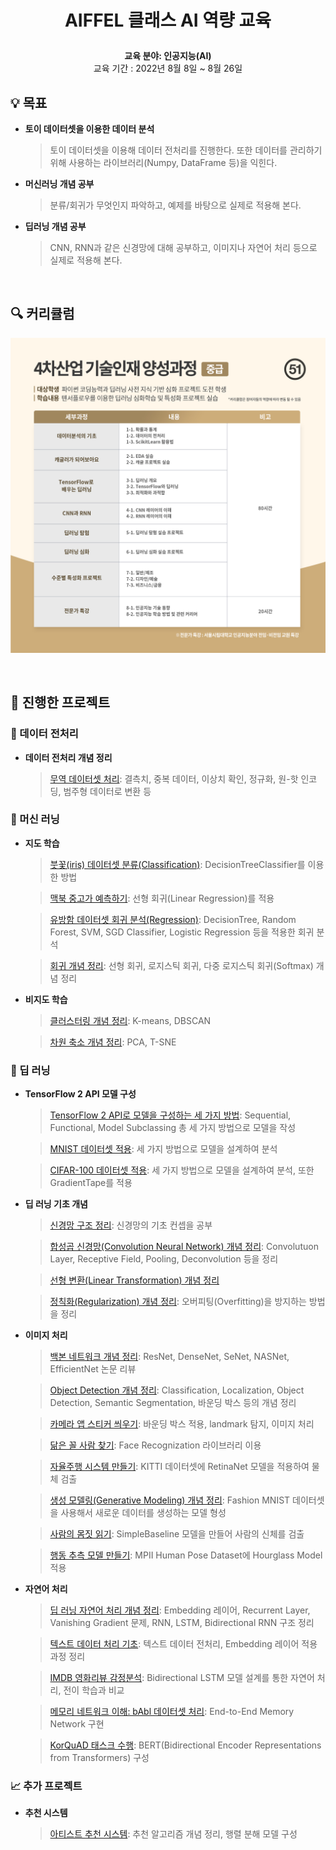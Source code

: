 <div width="100%" height="100%" align="center">
  
<h1 align="center">
  <p align="center">AIFFEL 클래스 AI 역량 교육</p>
  <a href="https://docusaurus.io">
  </a>
</h1>
  
  
<b>교육 분야: 인공지능(AI)</b></br>
교육 기간 : 2022년 8월 8일 ~ 8월 26일</b> 

</div>

## :bulb: 목표

- **토이 데이터셋을 이용한 데이터 분석**

  > 토이 데이터셋을 이용해 데이터 전처리를 진행한다. 또한 데이터를 관리하기 위해 사용하는 라이브러리(Numpy, DataFrame 등)을 익힌다.

- **머신러닝 개념 공부**

  > 분류/회귀가 무엇인지 파악하고, 예제를 바탕으로 실제로 적용해 본다.

- **딥러닝 개념 공부**

  > CNN, RNN과 같은 신경망에 대해 공부하고, 이미지나 자연어 처리 등으로 실제로 적용해 본다.

</br>


## :mag: 커리큘럼

![4차산업 기술인재 양성과정 중급 커리큘럼](curriculum.jpg)

</br>

## 🚩 진행한 프로젝트

### 📄 데이터 전처리

- **데이터 전처리 개념 정리**

  > [무역 데이터셋 처리](https://github.com/erectbranch/Aiffel_Project/blob/master/Data_Preprocessing/Data_Preprocessing_Basic.ipynb): 결측치, 중복 데이터, 이상치 확인, 정규화, 원-핫 인코딩, 범주형 데이터로 변환 등


### 🤖 머신 러닝

- **지도 학습**

  > [붓꽃(iris) 데이터셋 분류(Classification)](https://github.com/erectbranch/Aiffel_Project/blob/master/Machine_Learning/Iris/iris_dataset_DecisionTreeClassifier.ipynb): DecisionTreeClassifier를 이용한 방법

  > [맥북 중고가 예측하기](https://github.com/erectbranch/Aiffel_Project/blob/master/Machine_Learning/Macbook/Used_Mac_Price.ipynb): 선형 회귀(Linear Regression)를 적용

  > [유방함 데이터셋 회귀 분석(Regression)](https://github.com/erectbranch/Aiffel_Project/blob/master/Machine_Learning/Breast_Cancer/breast_cancer.ipynb): DecisionTree, Random Forest, SVM, SGD Classifier, Logistic Regression 등을 적용한 회귀 분석

  > [회귀 개념 정리](https://github.com/erectbranch/Aiffel_Project/blob/master/Machine_Learning/Regression_Basic/Regression%2BSoftmax.ipynb): 선형 회귀, 로지스틱 회귀, 다중 로지스틱 회귀(Softmax) 개념 정리


- **비지도 학습**

  > [클러스터링 개념 정리](https://github.com/erectbranch/Aiffel_Project/blob/master/Machine_Learning/Unsupervised_Basic/Unsupervised_Basic_1.ipynb): K-means, DBSCAN

  > [차원 축소 개념 정리](https://github.com/erectbranch/Aiffel_Project/blob/master/Machine_Learning/Unsupervised_Basic/Unsupervised_Basic_2.ipynb): PCA, T-SNE


### 🧠 딥 러닝

- **TensorFlow 2 API 모델 구성**

  > [TensorFlow 2 API로 모델을 구성하는 세 가지 방법](https://github.com/erectbranch/Aiffel_Project/blob/master/Deep_Learning/TF2_API_Basic/TensorFlow2_API_Basic.ipynb): Sequential, Functional, Model Subclassing 총 세 가지 방법으로 모델을 작성

  > [MNIST 데이터셋 적용](https://github.com/erectbranch/Aiffel_Project/blob/master/Deep_Learning/TF2_API_Basic/TF2_API_MNIST.ipynb): 세 가지 방법으로 모델을 설계하여 분석

  > [CIFAR-100 데이터셋 적용](https://github.com/erectbranch/Aiffel_Project/blob/master/Deep_Learning/TF2_API_Basic/TF2_API_CIFAR100%2BGradientTape.ipynb): 세 가지 방법으로 모델을 설계하여 분석, 또한 GradientTape를 적용


- **딥 러닝 기초 개념**

  > [신경망 구조 정리](https://github.com/erectbranch/Aiffel_Project/blob/master/Deep_Learning/Neural_Network_Basic/Neural_Network_Basic.ipynb): 신경망의 기초 컨셉을 공부

  > [합성곱 신경망(Convolution Neural Network) 개념 정리](https://github.com/erectbranch/Aiffel_Project/blob/master/Deep_Learning/CNN_Basic/CNN_Basic.ipynb): Convolutuon Layer, Receptive Field, Pooling, Deconvolution 등을 정리

  > [선형 변환(Linear Transformation) 개념 정리](https://github.com/erectbranch/Aiffel_Project/blob/master/Deep_Learning/CNN_Basic/Linear_Transform_Basic.ipynb)

  > [정칙화(Regularization) 개념 정리](https://github.com/erectbranch/Aiffel_Project/blob/master/Deep_Learning/Regularization_Basic/Regularization_Basic.ipynb): 오버피팅(Overfitting)을 방지하는 방법을 정리


- **이미지 처리**

  > [백본 네트워크 개념 정리](https://github.com/erectbranch/Aiffel_Project/blob/master/Deep_Learning/Image_Processing_Basic/Backbone_Network_Basic.ipynb): ResNet, DenseNet, SeNet, NASNet, EfficientNet 논문 리뷰

  > [Object Detection 개념 정리](https://github.com/erectbranch/Aiffel_Project/blob/master/Deep_Learning/Image_Processing_Basic/Object_Detection_Basic.ipynb): Classification, Localization, Object Detection, Semantic Segmentation, 바운딩 박스 등의 개념 정리

  > [카메라 앱 스티커 씌우기](https://github.com/erectbranch/Aiffel_Project/blob/master/Deep_Learning/Image_Processing/Camera_App/Camera_App.ipynb): 바운딩 박스 적용, landmark 탐지, 이미지 처리

  > [닮은 꼴 사람 찾기](https://github.com/erectbranch/Aiffel_Project/blob/master/Deep_Learning/Image_Processing/Nearest_Face/Nearest_Face.ipynb): Face Recognization 라이브러리 이용

  > [자율주행 시스템 만들기](https://github.com/erectbranch/Aiffel_Project/blob/master/Deep_Learning/Image_Processing/Self_Drive_Assist/Self_Drive_Assist.ipynb): KITTI 데이터셋에 RetinaNet 모델을 적용하여 물체 검출

  > [생성 모델링(Generative Modeling) 개념 정리](https://github.com/erectbranch/Aiffel_Project/blob/master/Deep_Learning/Image_Processing_Basic/Generative_Modeling_Basic.ipynb): Fashion MNIST 데이터셋을 사용해서 새로운 데이터를 생성하는 모델 형성

  > [사람의 몸짓 읽기](https://github.com/erectbranch/Aiffel_Project/blob/master/Deep_Learning/Image_Processing_Basic/Human_Pose_Estimation/Human_Pose_Estimation.ipynb): SimpleBaseline 모델을 만들어 사람의 신체를 검출

  > [행동 추측 모델 만들기](https://github.com/erectbranch/Aiffel_Project/blob/master/Deep_Learning/Image_Processing/Pose_Detection_StackedHourglassModel/Stacked_Hourglass_Network.ipynb): MPII Human Pose Dataset에 Hourglass Model 적용 

- **자연어 처리**

  > [딥 러닝 자연어 처리 개념 정리](https://github.com/erectbranch/Aiffel_Project/blob/master/Deep_Learning/Natural_Language_Basic/Embedding_RNN_Basic.ipynb): Embedding 레이어, Recurrent Layer, Vanishing Gradient 문제, RNN, LSTM, Bidirectional RNN 구조 정리

  > [텍스트 데이터 처리 기초](https://github.com/erectbranch/Aiffel_Project/blob/master/Deep_Learning/Natural_Language_Basic/RNN_Basic.ipynb): 텍스트 데이터 전처리, Embedding 레이어 적용 과정 정리

  > [IMDB 영화리뷰 감정분석](https://github.com/erectbranch/Aiffel_Project/blob/master/Deep_Learning/Natural_Language/Movie_Review/Movie_Review_Basic.ipynb): Bidirectional LSTM 모델 설계를 통한 자연어 처리, 전이 학습과 비교

  > [메모리 네트워크 이해: bAbl 데이터셋 처리](https://github.com/erectbranch/Aiffel_Project/blob/master/Deep_Learning/Natural_Language/End-to-end%20Memory_Network/End-to-end_Network.ipynb): End-to-End Memory Network 구현

  > [KorQuAD 태스크 수행](https://github.com/erectbranch/Aiffel_Project/blob/master/Deep_Learning/Natural_Language/KorQuAD/KorQuAD.ipynb): BERT(Bidirectional Encoder Representations from Transformers) 구성

### 📈 추가 프로젝트

- **추천 시스템**

  > [아티스트 추천 시스템](https://github.com/erectbranch/Aiffel_Project/blob/master/Recommendation/Artist_Recommendation/Artist_Recommendation.ipynb): 추천 알고리즘 개념 정리, 행렬 분해 모델 구성